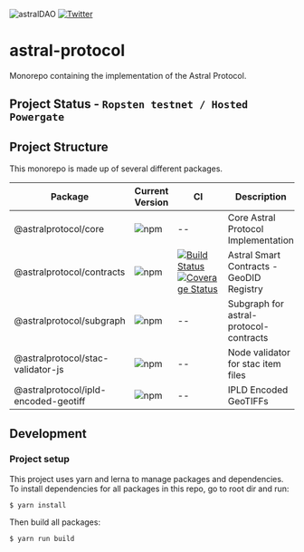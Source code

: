 ![astralDAO](https://github.com/astralDAO/overview/blob/master/brand-identity/Transparent-Logo-Only-Astral.png?raw=true)
[![Twitter](https://img.shields.io/twitter/follow/astralprotocol?style=social)](https://twitter.com/astralprotocol)

# astral-protocol

Monorepo containing the implementation of the Astral Protocol.

## Project Status - `Ropsten testnet / Hosted Powergate`

## Project Structure

This monorepo is made up of several different packages.

| Package                              | Current Version                                                           | CI                                                                                                                                                                                                                                                                                                                                           | Description                              |
| ------------------------------------ | ------------------------------------------------------------------------- | -------------------------------------------------------------------------------------------------------------------------------------------------------------------------------------------------------------------------------------------------------------------------------------------------------------------------------------------- | ---------------------------------------- |
| @astralprotocol/core                 | ![npm](https://img.shields.io/npm/v/@astralprotocol/core)                 | --                                                                                                                                                                                                                                                                                                                                           | Core Astral Protocol Implementation      |
| @astralprotocol/contracts            | ![npm](https://img.shields.io/npm/v/@astralprotocol/contracts)            | [![Build Status](https://www.travis-ci.com/AstralProtocol/astralprotocol.svg?branch=master)](https://www.travis-ci.com/AstralProtocol/astralprotocol) [![Coverage Status](https://coveralls.io/repos/github/AstralProtocol/astralprotocol/badge.svg?branch=master)](https://coveralls.io/github/AstralProtocol/astralprotocol?branch=master) | Astral Smart Contracts - GeoDID Registry |
| @astralprotocol/subgraph             | ![npm](https://img.shields.io/npm/v/@astralprotocol/subgraph)             | --                                                                                                                                                                                                                                                                                                                                           | Subgraph for astral-protocol-contracts   |
| @astralprotocol/stac-validator-js    | ![npm](https://img.shields.io/npm/v/@astralprotocol/stac-validator-js)    | --                                                                                                                                                                                                                                                                                                                                           | Node validator for stac item files       |
| @astralprotocol/ipld-encoded-geotiff | ![npm](https://img.shields.io/npm/v/@astralprotocol/ipld-encoded-geotiff) | --                                                                                                                                                                                                                                                                                                                                           | IPLD Encoded GeoTIFFs                    |

## Development

### Project setup

This project uses yarn and lerna to manage packages and dependencies. To install dependencies for all packages in this repo, go to root dir and run:

```
$ yarn install
```

Then build all packages:

```
$ yarn run build
```
